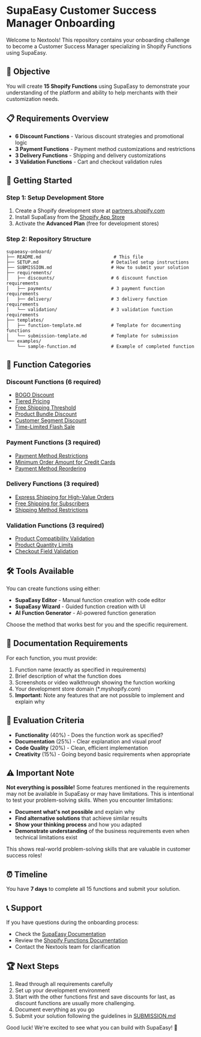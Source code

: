 # SupaEasy Customer Success Manager Onboarding

Welcome to Nextools! This repository contains your onboarding challenge to become a Customer Success Manager specializing in Shopify Functions using SupaEasy.

## 🎯 Objective

You will create **15 Shopify Functions** using SupaEasy to demonstrate your understanding of the platform and ability to help merchants with their customization needs.

## 📋 Requirements Overview

- **6 Discount Functions** - Various discount strategies and promotional logic
- **3 Payment Functions** - Payment method customizations and restrictions
- **3 Delivery Functions** - Shipping and delivery customizations
- **3 Validation Functions** - Cart and checkout validation rules

## 🚀 Getting Started

### Step 1: Setup Development Store
1. Create a Shopify development store at [partners.shopify.com](https://partners.shopify.com)
2. Install SupaEasy from the [Shopify App Store](https://apps.shopify.com/supaeasy)
3. Activate the **Advanced Plan** (free for development stores)

### Step 2: Repository Structure
```
supaeasy-onboard/
├── README.md                           # This file
├── SETUP.md                           # Detailed setup instructions
├── SUBMISSION.md                      # How to submit your solution
├── requirements/
│   ├── discounts/                     # 6 discount function requirements
│   ├── payments/                      # 3 payment function requirements
│   ├── delivery/                      # 3 delivery function requirements
│   └── validation/                    # 3 validation function requirements
├── templates/
│   ├── function-template.md           # Template for documenting functions
│   └── submission-template.md         # Template for submission
└── examples/
    └── sample-function.md             # Example of completed function
```

## 📁 Function Categories

### Discount Functions (6 required)
- [BOGO Discount](./requirements/discounts/01-bogo-discount.md)
- [Tiered Pricing](./requirements/discounts/02-tiered-pricing.md)
- [Free Shipping Threshold](./requirements/discounts/03-free-shipping-threshold.md)
- [Product Bundle Discount](./requirements/discounts/04-product-bundle-discount.md)
- [Customer Segment Discount](./requirements/discounts/05-customer-segment-discount.md)
- [Time-Limited Flash Sale](./requirements/discounts/06-flash-sale-discount.md)

### Payment Functions (3 required)
- [Payment Method Restrictions](./requirements/payments/01-payment-restrictions.md)
- [Minimum Order Amount for Credit Cards](./requirements/payments/02-minimum-credit-card.md)
- [Payment Method Reordering](./requirements/payments/03-payment-reordering.md)

### Delivery Functions (3 required)
- [Express Shipping for High-Value Orders](./requirements/delivery/01-express-shipping.md)
- [Free Shipping for Subscribers](./requirements/delivery/02-subscriber-free-shipping.md)
- [Shipping Method Restrictions](./requirements/delivery/03-shipping-restrictions.md)

### Validation Functions (3 required)
- [Product Compatibility Validation](./requirements/validation/01-age-verification.md)
- [Product Quantity Limits](./requirements/validation/02-quantity-limits.md)
- [Checkout Field Validation](./requirements/validation/03-checkout-validation.md)

## 🛠️ Tools Available

You can create functions using either:
- **SupaEasy Editor** - Manual function creation with code editor
- **SupaEasy Wizard** - Guided function creation with UI
- **AI Function Generator** - AI-powered function generation

Choose the method that works best for you and the specific requirement.

## 📝 Documentation Requirements

For each function, you must provide:
1. Function name (exactly as specified in requirements)
2. Brief description of what the function does
3. Screenshots or video walkthrough showing the function working
4. Your development store domain (*.myshopify.com)
5. **Important:** Note any features that are not possible to implement and explain why

## 🎯 Evaluation Criteria

- **Functionality** (40%) - Does the function work as specified?
- **Documentation** (25%) - Clear explanation and visual proof
- **Code Quality** (20%) - Clean, efficient implementation
- **Creativity** (15%) - Going beyond basic requirements when appropriate

## ⚠️ Important Note

**Not everything is possible!** Some features mentioned in the requirements may not be available in SupaEasy or may have limitations. This is intentional to test your problem-solving skills. When you encounter limitations:

- **Document what's not possible** and explain why
- **Find alternative solutions** that achieve similar results
- **Show your thinking process** and how you adapted
- **Demonstrate understanding** of the business requirements even when technical limitations exist

This shows real-world problem-solving skills that are valuable in customer success roles!

## ⏰ Timeline

You have **7 days** to complete all 15 functions and submit your solution.

## 📞 Support

If you have questions during the onboarding process:
- Check the [SupaEasy Documentation](https://docs.supaeasy.com)
- Review the [Shopify Functions Documentation](https://shopify.dev/docs/api/functions)
- Contact the Nextools team for clarification

## 🏆 Next Steps

1. Read through all requirements carefully
2. Set up your development environment
3. Start with the other functions first and save discounts for last, as discount functions are usually more challenging.
4. Document everything as you go
5. Submit your solution following the guidelines in [SUBMISSION.md](./SUBMISSION.md)

Good luck! We're excited to see what you can build with SupaEasy! 🚀